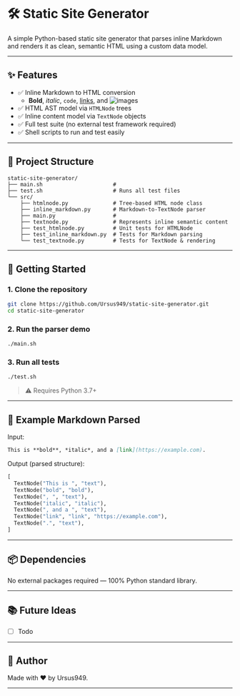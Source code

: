 # 🛠️ Static Site Generator

A simple Python-based static site generator that parses inline Markdown and renders it as clean, semantic HTML using a custom data model.

---

## ✨ Features

- ✅ Inline Markdown to HTML conversion
  - **Bold**, *italic*, `code`, [links](#), and ![images](#)
- ✅ HTML AST model via `HTMLNode` trees
- ✅ Inline content model via `TextNode` objects
- ✅ Full test suite (no external test framework required)
- ✅ Shell scripts to run and test easily

---

## 📁 Project Structure

```
static-site-generator/
├── main.sh                      # 
├── test.sh                      # Runs all test files
└── src/
    ├── htmlnode.py              # Tree-based HTML node class
    ├── inline_markdown.py       # Markdown-to-TextNode parser
    ├── main.py                  # 
    ├── textnode.py              # Represents inline semantic content
    ├── test_htmlnode.py         # Unit tests for HTMLNode
    ├── test_inline_markdown.py  # Tests for Markdown parsing
    └── test_textnode.py         # Tests for TextNode & rendering
```

---

## 🚀 Getting Started

### 1. Clone the repository

```bash
git clone https://github.com/Ursus949/static-site-generator.git
cd static-site-generator
```

### 2. Run the parser demo

```bash
./main.sh
```

### 3. Run all tests

```bash
./test.sh
```

> ⚠️ Requires Python 3.7+

---

## 🧪 Example Markdown Parsed

Input:
```markdown
This is **bold**, *italic*, and a [link](https://example.com).
```

Output (parsed structure):
```python
[
  TextNode("This is ", "text"),
  TextNode("bold", "bold"),
  TextNode(", ", "text"),
  TextNode("italic", "italic"),
  TextNode(", and a ", "text"),
  TextNode("link", "link", "https://example.com"),
  TextNode(".", "text"),
]
```

---

## 📦 Dependencies

No external packages required — 100% Python standard library.

---

## 📚 Future Ideas

- [ ] Todo

---

## 👤 Author

Made with ❤️ by Ursus949.

---

